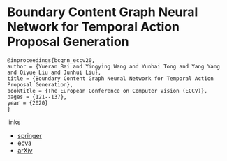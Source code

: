 # Boundary Content Graph Neural Network for Temporal Action Proposal Generation

```
@inproceedings{bcgnn_eccv20,
author = {Yueran Bai and Yingying Wang and Yunhai Tong and Yang Yang and Qiyue Liu and Junhui Liu},
title = {Boundary Content Graph Neural Network for Temporal Action Proposal Generation},
booktitle = {The European Conference on Computer Vision (ECCV)},
pages = {121--137},
year = {2020}
}
```

links
- [springer](https://link.springer.com/chapter/10.1007/978-3-030-58604-1_8)
- [ecva](https://www.ecva.net/papers/eccv_2020/papers_ECCV/html/6021_ECCV_2020_paper.php)
- [arXiv](https://arxiv.org/abs/2008.01432)
